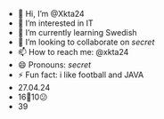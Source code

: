 - 👋 Hi, I’m @Xkta24
- 👀 I’m interested in IT
- 🌱 I’m currently learning Swedish
- 💞️ I’m looking to collaborate on *secret*
- 📫 How to reach me: @xkta24
- 😄 Pronouns: *secret*
- ⚡ Fun fact: i like football and JAVA
- 27.04.24
- 16💯10😕
- 39
<!---
Xkta24/Xkta24 is a ✨ special ✨ repository because its `README.md` (this file) appears on your GitHub profile.
You can click the Preview link to take a look at your changes.
--->
